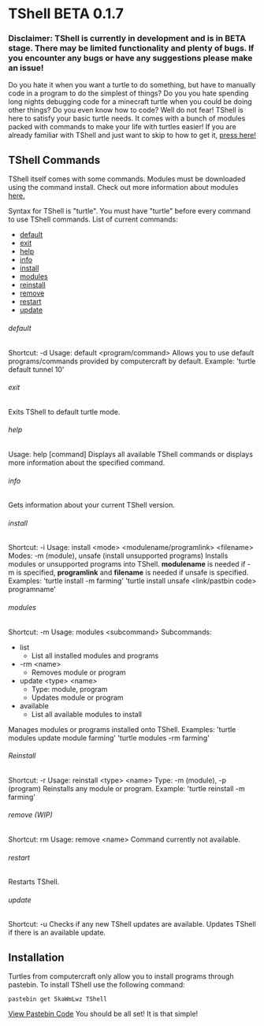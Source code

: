 # TShell BETA 0.1.7
### Disclaimer: TShell is currently in development and is in BETA stage. There may be limited functionality and plenty of bugs. If you encounter any bugs or have any suggestions please make an issue!

Do you hate it when you want a turtle to do something, but have to manually code in a program to do the simplest of things? Do you you hate spending long nights debugging code for a minecraft turtle when you could be doing other things? Do you even know how to code? Well do not fear! TShell is here to satisfy your basic turtle needs. It comes with a bunch of modules packed with commands to make your life with turtles easier! If you are already familiar with TShell and just want to skip to how to get it, [press here!](#installation)
## TShell Commands
TShell itself comes with some commands. Modules must be downloaded using the command install. Check out more information about modules [here.](https://github.com/goldminer127/TShell/tree/master/modules)

Syntax for TShell is "turtle". You must have "turtle" before every command to use TShell commands.
List of current commands:
* [default](#default)
* [exit](#exit)
* [help](#help)
* [info](#info)
* [install](#install)
* [modules](#modules)
* [reinstall](#reinstall)
* [remove](#remove)
* [restart](#restart)
* [update](#update)

###### default
Shortcut: -d
Usage: default \<program/command>
Allows you to use default programs/commands provided by computercraft by default.
Example: 'turtle default tunnel 10'

###### exit
Exits TShell to default turtle mode.

###### help
Usage: help \[command\]
Displays all available TShell commands or displays more information about the specified command.

###### info
Gets information about your current TShell version.

###### install
Shortcut: -i
Usage: install \<mode> \<modulename/programlink> \<filename>
Modes: -m (module), unsafe (install unsupported programs)
Installs modules or unsupported programs into TShell. __modulename__ is needed if -m is specified, __programlink__ and __filename__ is needed if unsafe is specified.
Examples: 'turtle install -m farming'
          'turtle install unsafe <link/pastbin code> programname'
          
###### modules
Shortcut: -m
Usage: modules \<subcommand>
Subcommands:
* list
  * List all installed modules and programs
* -rm \<name>
  * Removes module or program
* update \<type> \<name>
  * Type: module, program
  * Updates module or program
* available
  * List all available modules to install
  
Manages modules or programs installed onto TShell.
Examples: 'turtle modules update module farming'
          'turtle modules -rm farming'

###### Reinstall
Shortcut: -r
Usage: reinstall \<type> \<name>
Type: -m (module), -p (program)
Reinstalls any module or program.
Example: 'turtle reinstall -m farming'

###### remove (WIP)
Shortcut: rm
Usage: remove \<name>
Command currently not available.

###### restart
Restarts TShell.

###### update
Shortcut: -u
Checks if any new TShell updates are available. Updates TShell if there is an available update.

## Installation
Turtles from computercraft only allow you to install programs through pastebin. To install TShell use the following command:
```
pastebin get 5kaWmLwz TShell
```
[View Pastebin Code](https://pastebin.com/5kaWmLwz)
You should be all set! It is that simple!
